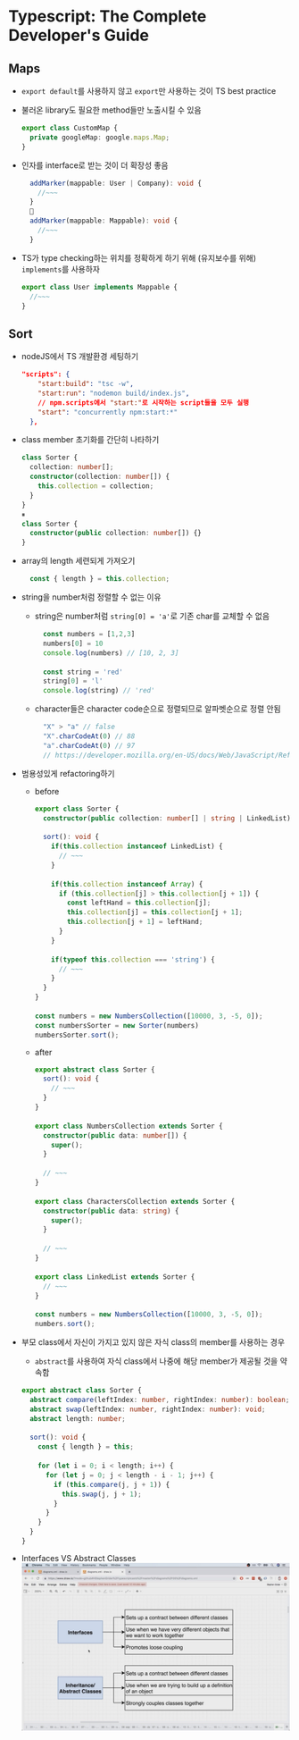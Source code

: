 # Typescript: The Complete Developer's Guide

## Maps

- `export default`를 사용하지 않고 `export`만 사용하는 것이 TS best practice
- 불러온 library도 필요한 method들만 노출시킬 수 있음

  ```ts
  export class CustomMap {
    private googleMap: google.maps.Map;
  }
  ```

- 인자를 interface로 받는 것이 더 확장성 좋음

  ```ts
    addMarker(mappable: User | Company): void {
      //~~~
    }
    🔽
    addMarker(mappable: Mappable): void {
      //~~~
    }
  ```

- TS가 type checking하는 위치를 정확하게 하기 위해 (유지보수를 위해) `implements`를 사용하자

  ```ts
  export class User implements Mappable {
    //~~~
  }
  ```

## Sort

- nodeJS에서 TS 개발환경 세팅하기

  ```json
  "scripts": {
      "start:build": "tsc -w",
      "start:run": "nodemon build/index.js",
      // npm.scripts에서 "start:"로 시작하는 script들을 모두 실행
      "start": "concurrently npm:start:*"
    },
  ```

- class member 초기화를 간단히 나타하기

  ```ts
  class Sorter {
    collection: number[];
    constructor(collection: number[]) {
      this.collection = collection;
    }
  }
  ⏸
  class Sorter {  
    constructor(public collection: number[]) {}
  }
  ```

- array의 length 세련되게 가져오기

  ```ts
    const { length } = this.collection;
  ```

- string을 number처럼 정렬할 수 없는 이유
  - string은 number처럼 `string[0] = 'a'`로 기존 char를 교체할 수 없음

    ```ts
      const numbers = [1,2,3]
      numbers[0] = 10
      console.log(numbers) // [10, 2, 3]

      const string = 'red'
      string[0] = 'l'
      console.log(string) // 'red'
    ```

  - character들은 character code순으로 정렬되므로 알파벳순으로 정렬 안됨

    ```ts
      "X" > "a" // false
      "X".charCodeAt(0) // 88
      "a".charCodeAt(0) // 97
      // https://developer.mozilla.org/en-US/docs/Web/JavaScript/Reference/Global_Objects/String/charCodeAt
    ```

- 범용성있게 refactoring하기
  - before

    ```ts
    export class Sorter {
      constructor(public collection: number[] | string | LinkedList) {}

      sort(): void {   
        if(this.collection instanceof LinkedList) {
          // ~~~
        }

        if(this.collection instanceof Array) {
          if (this.collection[j] > this.collection[j + 1]) {
            const leftHand = this.collection[j];
            this.collection[j] = this.collection[j + 1];
            this.collection[j + 1] = leftHand;
          }
        }
        
        if(typeof this.collection === 'string') {
          // ~~~
        }
      }
    }

    const numbers = new NumbersCollection([10000, 3, -5, 0]);
    const numbersSorter = new Sorter(numbers)
    numbersSorter.sort();  
    ```

  - after

    ```ts
    export abstract class Sorter {
      sort(): void {
        // ~~~
      }
    }

    export class NumbersCollection extends Sorter {
      constructor(public data: number[]) {
        super();
      }

      // ~~~
    }

    export class CharactersCollection extends Sorter {
      constructor(public data: string) {
        super();
      }

      // ~~~
    }

    export class LinkedList extends Sorter {
      // ~~~
    }

    const numbers = new NumbersCollection([10000, 3, -5, 0]);
    numbers.sort();
    ```

- 부모 class에서 자신이 가지고 있지 않은 자식 class의 member를 사용하는 경우
  - `abstract`를 사용하여 자식 class에서 나중에 해당 member가 제공될 것을 약속함

  ```ts
  export abstract class Sorter {
    abstract compare(leftIndex: number, rightIndex: number): boolean;
    abstract swap(leftIndex: number, rightIndex: number): void;
    abstract length: number;

    sort(): void {
      const { length } = this;

      for (let i = 0; i < length; i++) {
        for (let j = 0; j < length - i - 1; j++) {
          if (this.compare(j, j + 1)) {
            this.swap(j, j + 1);
          }
        }
      }
    }
  }
  ```

- Interfaces VS Abstract Classes
![Interfaces VS Abstract Classes](img/Interfaces_vs_Abstract_Classes.jpg)
